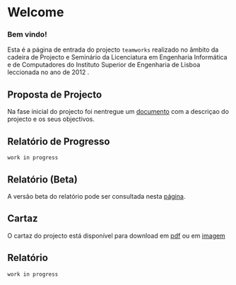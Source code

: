 # Welcome

### Bem vindo!

Esta é a página de entrada do projecto `teamworks` realizado no âmbito da cadeira de Projecto e Seminário da Licenciatura em Engenharia Informática e de Computadores do Instituto Superior de Engenharia de Lisboa leccionada no ano de 2012 .

## Proposta de Projecto

Na fase inicial do projecto foi nentregue um [documento](https://github.com/isel-leic-ps/LI61N-G07/blob/master/doc/pp/index.md) com a descriçao do projecto e os seus objectivos.

## Relatório de Progresso

`work in progress`

## Relatório (Beta)

A versão beta do relatório pode ser consultada nesta [página](https://github.com/isel-leic-ps/LI61N-G07/blob/master/doc/rb/index.md).

## Cartaz

O cartaz do projecto está disponível para download em [pdf](http://www.lucidchart.com/publicSegments/view/4fda5de0-75f0-4d65-90e8-72220a443549) ou em [imagem](http://www.lucidchart.com/publicSegments/view/4fda6630-e7b8-4f4e-bd33-610a0adcb320/image.png)  

## Relatório

`work in progress`

